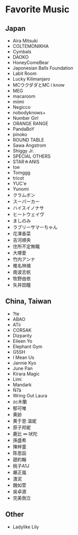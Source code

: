 # Favorite Music

## Japan
- Aira Mitsuki
- COLTEMONIKHA
- Cymbals
- DAOKO
- HoneyComeBear
- Japonesian Balls Foundation
- Labit Room
- Lucky Kilimanjaro
- MCウクダダとMC i know
- MEG
- macaroom
- miimi
- Negicco
- nobodyknows+
- Number Girl
- ORANGE RANGE
- PandaBoY
- pinoko
- ROUND TABLE
- Sawa Angstrom
- Shiggy Jr.
- SPECIAL OTHERS
- STAR☆ANIS
- toe
- Tomggg
- tricot
- YUC'e
- Yunomi
- クラムボン
- スーパーカー
- ハイスイノナサ
- ヒートウェイヴ
- ましのみ
- ラブリーサマーちゃん
- 花澤香菜
- 吉河順央
- 住所不定無職
- 大塚愛
- 竹内アンナ
- 椎名林檎
- 南波志帆
- 牧野由依
- 矢井田瞳


## China, Taiwan
- ?te
- ABAO
- ATii
- CORSAK
- Dizparity
- Eileen Yo
- Elephant Gym
- G5SH
- I Mean Us
- Jannie Kyo
- June Pan
- Kirara Magic
- Limi
- Mandark
- Ń7ä
- Wring Out Laura
- zc木蘭
- 郁可唯
- 黄龄
- 黄于恩 温妮
- 原子邦妮
- 鹿比 ∞ 吠陀
- 孫盛希
- 陳梓童
- 陈思函
- 甜約翰
- 桃子A1J
- 嚴正嵐
- 渣泥
- 魏如萱
- 吳卓源
- 完美倒立


## Other
- Ladylike Lily
